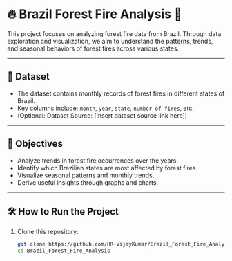 # 🔥 Brazil Forest Fire Analysis 🌳

This project focuses on analyzing forest fire data from Brazil. Through data exploration and visualization, we aim to understand the patterns, trends, and seasonal behaviors of forest fires across various states.

---

## 📂 Dataset
- The dataset contains monthly records of forest fires in different states of Brazil.
- Key columns include: `month`, `year`, `state`, `number of fires`, etc.
- (Optional: Dataset Source: [Insert dataset source link here])

---

## 🎯 Objectives
- Analyze trends in forest fire occurrences over the years.
- Identify which Brazilian states are most affected by forest fires.
- Visualize seasonal patterns and monthly trends.
- Derive useful insights through graphs and charts.

---

## 🛠️ How to Run the Project

1. Clone this repository:
   ```bash
   git clone https://github.com/HR-VijayKumar/Brazil_Forest_Fire_Analysis.git
   cd Brazil_Forest_Fire_Analysis
